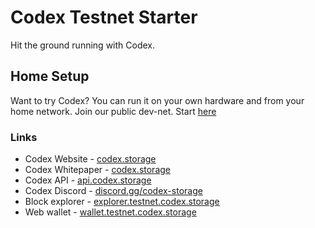 # Codex Testnet Starter
Hit the ground running with Codex.

## Home Setup
Want to try Codex? You can run it on your own hardware and from your home network. Join our public dev-net. Start [here](./SETUP_HOME.md)

### Links
 - Codex Website - [codex.storage](https://codex.storage)
 - Codex Whitepaper - [codex.storage](https://codex.storage)
 - Codex API - [api.codex.storage](https://api.codex.storage)
 - Codex Discord - [discord.gg/codex-storage](https://discord.gg/codex-storage)
 - Block explorer - [explorer.testnet.codex.storage](https://explorer.testnet.codex.storage)
 - Web wallet - [wallet.testnet.codex.storage](https://wallet.testnet.codex.storage)

